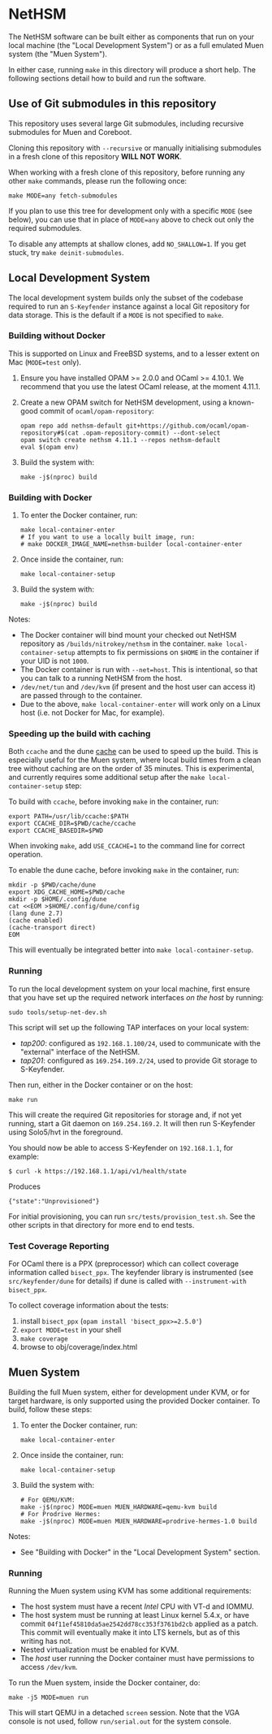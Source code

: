 # NetHSM

The NetHSM software can be built either as components that run on your local machine (the "Local Development System") or as a full emulated Muen system (the "Muen System").

In either case, running `make` in this directory will produce a short help. The following sections detail how to build and run the software.

## Use of Git submodules in this repository

This repository uses several large Git submodules, including recursive submodules for Muen and Coreboot.

Cloning this repository with `--recursive` or manually initialising submodules in a fresh clone of this repository **WILL NOT WORK**.

When working with a fresh clone of this repository, before running any other `make` commands, please run the following once:

    make MODE=any fetch-submodules

If you plan to use this tree for development only with a specific `MODE` (see below), you can use that in place of `MODE=any` above to check out only the required submodules.

To disable any attempts at shallow clones, add `NO_SHALLOW=1`. If you get stuck, try `make deinit-submodules`.

## Local Development System

The local development system builds only the subset of the codebase required to run an `S-Keyfender` instance against a local Git repository for data storage. This is the default if a `MODE` is not specified to `make`.

### Building without Docker

This is supported on Linux and FreeBSD systems, and to a lesser extent on Mac (`MODE=test` only).

1. Ensure you have installed OPAM >= 2.0.0 and OCaml >= 4.10.1. We recommend that you use the latest OCaml release, at the moment 4.11.1.
2. Create a new OPAM switch for NetHSM development, using a known-good commit of `ocaml/opam-repository`:
    
       opam repo add nethsm-default git+https://github.com/ocaml/opam-repository#$(cat .opam-repository-commit) --dont-select
       opam switch create nethsm 4.11.1 --repos nethsm-default
       eval $(opam env)

3. Build the system with:

       make -j$(nproc) build

### Building with Docker

1. To enter the Docker container, run:

       make local-container-enter
       # If you want to use a locally built image, run:
       # make DOCKER_IMAGE_NAME=nethsm-builder local-container-enter
   
2. Once inside the container, run:

       make local-container-setup

3. Build the system with:

       make -j$(nproc) build

Notes:

- The Docker container will bind mount your checked out NetHSM repository as `/builds/nitrokey/nethsm` in the container. `make local-container-setup` attempts to fix permissions on `$HOME` in the container if your UID is not `1000`.
- The Docker container is run with `--net=host`. This is intentional, so that you can talk to a running NetHSM from the host.
- `/dev/net/tun` and `/dev/kvm` (if present and the host user can access it) are passed through to the container.
- Due to the above, `make local-container-enter` will work only on a Linux host (i.e. not Docker for Mac, for example).

### Speeding up the build with caching

Both `ccache` and the dune [cache](https://github.com/ocaml/dune/blob/master/doc/caching.rst) can be used to speed up the build. This is especially useful for the Muen system, where local build times from a clean tree without caching are on the order of 35 minutes. This is experimental, and currently requires some additional setup after the `make local-container-setup` step:

To build with `ccache`, before invoking `make` in the container, run:

```
export PATH=/usr/lib/ccache:$PATH
export CCACHE_DIR=$PWD/cache/ccache
export CCACHE_BASEDIR=$PWD
```

When invoking `make`, add `USE_CCACHE=1` to the command line for correct operation.

To enable the dune cache, before invoking `make` in the container, run:

```
mkdir -p $PWD/cache/dune
export XDG_CACHE_HOME=$PWD/cache
mkdir -p $HOME/.config/dune
cat <<EOM >$HOME/.config/dune/config
(lang dune 2.7)
(cache enabled)
(cache-transport direct)
EOM
```

This will eventually be integrated better into `make local-container-setup`.

### Running

To run the local development system on your local machine, first ensure that you have set up the required network interfaces _on the host_ by running:

```
sudo tools/setup-net-dev.sh
```

This script will set up the following TAP interfaces on your local system:

- _tap200_: configured as `192.168.1.100/24`, used to communicate with the "external" interface of the NetHSM.
- _tap201_: configured as `169.254.169.2/24`, used to provide Git storage to S-Keyfender.

Then run, either in the Docker container or on the host:

```
make run
```

This will create the required Git repositories for storage and, if not yet running, start a Git daemon on `169.254.169.2`. It will then run S-Keyfender using Solo5/hvt in the foreground.

You should now be able to access S-Keyfender on `192.168.1.1`, for example:

```
$ curl -k https://192.168.1.1/api/v1/health/state
```

Produces

```
{"state":"Unprovisioned"}
```

For initial provisioning, you can run `src/tests/provision_test.sh`. See the other scripts in that directory for more end to end tests.

### Test Coverage Reporting

For OCaml there is a PPX (preprocessor) which can collect coverage information called `bisect_ppx`. The keyfender library is instrumented (see `src/keyfender/dune` for details) if dune is called with `--instrument-with bisect_ppx`.

To collect coverage information about the tests:

1. install `bisect_ppx` (`opam install 'bisect_ppx>=2.5.0'`)
2. `export MODE=test` in your shell
3. `make coverage`
5. browse to obj/coverage/index.html

## Muen System

Building the full Muen system, either for development under KVM, or for target hardware, is only supported using the provided Docker container. To build, follow these steps:

1. To enter the Docker container, run:

       make local-container-enter

2. Once inside the container, run:

       make local-container-setup

3. Build the system with:

       # For QEMU/KVM:
       make -j$(nproc) MODE=muen MUEN_HARDWARE=qemu-kvm build
       # For Prodrive Hermes:
       make -j$(nproc) MODE=muen MUEN_HARDWARE=prodrive-hermes-1.0 build

Notes:

- See "Building with Docker" in the "Local Development System" section.

### Running

Running the Muen system using KVM has some additional requirements:

- The host system must have a recent _Intel_ CPU with VT-d and IOMMU.
- The host system must be running at least Linux kernel 5.4.x, or have commit `04f11ef45810da5ae2542dd78cc353f3761bd2cb` applied as a patch. This commit will eventually make it into LTS kernels, but as of this writing has not.
- Nested virtualization must be enabled for KVM.
- The _host_ user running the Docker container must have permissions to access `/dev/kvm`.

To run the Muen system, inside the Docker container, do:

```
make -j5 MODE=muen run
```

This will start QEMU in a detached `screen` session. Note that the VGA console is not used, follow `run/serial.out` for the system console.
